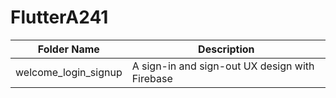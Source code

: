 # FlutterA241
 
| Folder Name           | Description                                              |
|-----------------------|----------------------------------------------------------|
| welcome_login_signup  | A sign-in and sign-out UX design with Firebase           |
